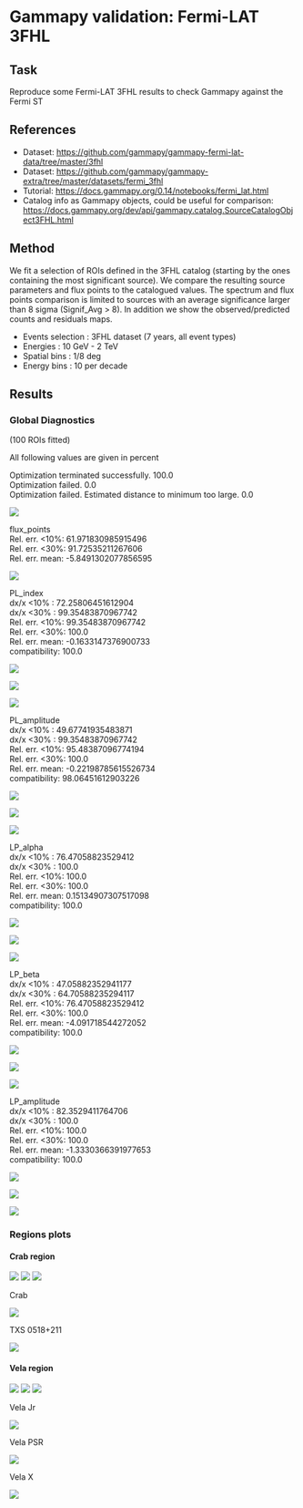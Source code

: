 # Gammapy validation: Fermi-LAT 3FHL

## Task

Reproduce some Fermi-LAT 3FHL results to check Gammapy against the Fermi ST

## References

- Dataset: https://github.com/gammapy/gammapy-fermi-lat-data/tree/master/3fhl
- Dataset: https://github.com/gammapy/gammapy-extra/tree/master/datasets/fermi_3fhl
- Tutorial: https://docs.gammapy.org/0.14/notebooks/fermi_lat.html
- Catalog info as Gammapy objects, could be useful for comparison: https://docs.gammapy.org/dev/api/gammapy.catalog.SourceCatalogObject3FHL.html

## Method

We fit a selection of ROIs defined in the 3FHL catalog (starting by the ones containing the most significant source).  We compare the resulting source parameters and flux points to the catalogued values. The spectrum and flux points comparison is limited to sources with an average significance larger than 8 sigma (Signif_Avg > 8). In addition we show the observed/predicted counts and residuals maps.

- Events selection : 3FHL dataset (7 years,  all event types)
- Energies : 10 GeV - 2 TeV
- Spatial bins : 1/8 deg
- Energy bins : 10 per decade

## Results 

### Global Diagnostics

(100 ROIs fitted)

All following values are given in percent 

Optimization terminated successfully. 100.0  
Optimization failed. 0.0  
Optimization failed. Estimated distance to minimum too large. 0.0  

 ![](./results/Cash_stat_corr.png)

flux_points  
Rel. err. <10%: 61.971830985915496  
Rel. err. <30%: 91.72535211267606  
Rel. err. mean: -5.8491302077856595  

 ![](./results/flux_points_errel.png)

PL_index  
dx/x <10% :  72.25806451612904  
dx/x <30% :  99.35483870967742  
Rel. err. <10%: 99.35483870967742  
Rel. err. <30%: 100.0  
Rel. err. mean: -0.1633147376900733  
compatibility: 100.0  

 ![](./results/PL_index_corr.png)

 ![](./results/PL_index_errel.png)

 ![](./results/PL_index_error_errel.png)

PL_amplitude  
dx/x <10% :  49.67741935483871  
dx/x <30% :  99.35483870967742  
Rel. err. <10%: 95.48387096774194  
Rel. err. <30%: 100.0  
Rel. err. mean: -0.22198785615526734  
compatibility: 98.06451612903226  

 ![](./results/PL_amplitude_corr.png)

 ![](./results/PL_amplitude_errel.png)

 ![](./results/PL_amplitude_error_errel.png)

LP_alpha  
dx/x <10% :  76.47058823529412  
dx/x <30% :  100.0  
Rel. err. <10%: 100.0  
Rel. err. <30%: 100.0  
Rel. err. mean: 0.15134907307517098  
compatibility: 100.0  

 ![](./results/LP_alpha_corr.png)

 ![](./results/LP_alpha_errel.png)

 ![](./results/LP_alpha_error_errel.png)

LP_beta  
dx/x <10% :  47.05882352941177  
dx/x <30% :  64.70588235294117  
Rel. err. <10%: 76.47058823529412  
Rel. err. <30%: 100.0  
Rel. err. mean: -4.091718544272052  
compatibility: 100.0  

 ![](./results/LP_beta_corr.png)

 ![](./results/LP_beta_errel.png)

 ![](./results/LP_beta_error_errel.png)

LP_amplitude  
dx/x <10% :  82.3529411764706  
dx/x <30% :  100.0  
Rel. err. <10%: 100.0  
Rel. err. <30%: 100.0  
Rel. err. mean: -1.3330366391977653  
compatibility: 100.0  

 ![](./results/LP_amplitude_corr.png)

 ![](./results/LP_amplitude_errel.png)

 ![](./results/LP_amplitude_error_errel.png)

### Regions plots

#### Crab region

![](./results/counts_3FHL_ROI_num430.png)
![](./results/npred_3FHL_ROI_num430.png)
![](./results/resi_3FHL_ROI_num430.png)

Crab

![](./results/spec_3FHL_J0534.5+2201_ROI_num430.png)

TXS 0518+211

![](./results/spec_3FHL_J0521.7+2112_ROI_num430.png)

#### Vela region

![](./results/counts_3FHL_ROI_num135.png)
![](./results/npred_3FHL_ROI_num135.png)
![](./results/resi_3FHL_ROI_num135.png)

Vela Jr

![](./results/spec_3FHL_J0851.9-4620e_ROI_num135.png)

Vela PSR

![](./results/spec_3FHL_J0835.3-4510_ROI_num135.png)


Vela X

![](./results/spec_3FHL_J0833.1-4511e_ROI_num135.png)







